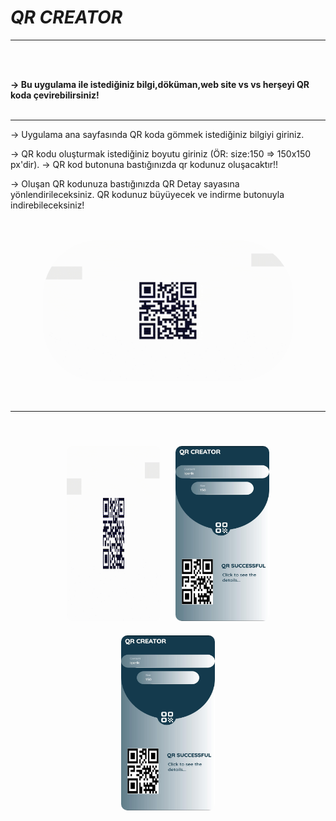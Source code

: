 # ***QR CREATOR***

<hr>
<br><br>

<b>-> Bu uygulama ile istediğiniz bilgi,döküman,web site vs vs herşeyi QR koda çevirebilirsiniz!</b>
<br><br><hr>

-> Uygulama ana sayfasında QR koda gömmek istediğiniz bilgiyi giriniz.

-> QR kodu oluşturmak istediğiniz boyutu giriniz (ÖR: size:150 => 150x150 px'dir).
-> QR kod butonuna bastığınızda qr kodunuz oluşacaktır!!

-> Oluşan QR kodunuza bastığınızda QR Detay sayasına yönlendirileceksiniz. QR kodunuz büyüyecek ve indirme butonuyla indirebileceksiniz!
<br><br><br>

<p align="center">
    <img src="assets/Loading.gif" style="border-radius: 90px;" width="400">
</p>
<br><hr><br>
<p align="center">
    <img src="assets/Loading.gif
    " style="border-radius: 10px;margin:10px " width="150" height="280">
    <img src="assets/application_ui/qrResponsive_ui.jpeg
    " style="border-radius: 10px;margin:10px " width="150" height="280">
    <img src="assets/application_ui/qrResponsive_ui.jpeg
    " style="border-radius: 10px;margin:10px " width="150" height="280">
</p>

